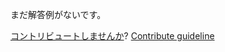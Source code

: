 
まだ解答例がないです。

[コントリビュートしませんか](https://github.com/BFEdev/BFE.dev-solutions/blob/main/question/how-does-hmr-hot-module-replacement-work-in-webpack_ja.md)?  [Contribute guideline](https://github.com/BFEdev/BFE.dev-solutions#how-to-contribute)
